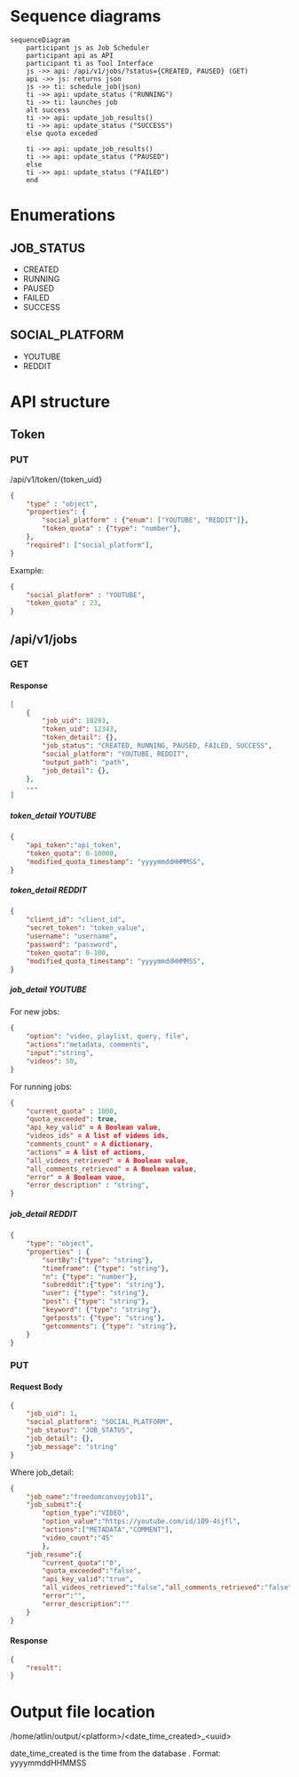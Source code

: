# Sequence diagrams

```mermaid
sequenceDiagram
    participant js as Job Scheduler
    participant api as API
    participant ti as Tool Interface
    js ->> api: /api/v1/jobs/?status={CREATED, PAUSED} (GET)
    api ->> js: returns json
    js ->> ti: schedule_job(json)
    ti ->> api: update_status ("RUNNING")
    ti ->> ti: launches job
    alt success
    ti ->> api: update_job_results()
    ti ->> api: update_status ("SUCCESS")
    else quota exceded

    ti ->> api: update_job_results()
    ti ->> api: update_status ("PAUSED")
    else
    ti ->> api: update_status ("FAILED")
    end
```

# Enumerations
## JOB_STATUS
- CREATED
- RUNNING
- PAUSED
- FAILED
- SUCCESS

## SOCIAL_PLATFORM
- YOUTUBE
- REDDIT

# API structure


## Token

### PUT
/api/v1/token/{token_uid}


```json
{
    "type" : "object",
    "properties": {
        "social_platform" : {"enum": ["YOUTUBE", "REDDIT"]},
        "token_quota" : {"type": "number"},
    },
    "required": ["social_platform"],
}
```

Example:
```json
{
    "social_platform" : "YOUTUBE",
    "token_quota" : 23,
}
```




## /api/v1/jobs
### GET
#### Response

```json
[
    {
        "job_uid": 10293,
        "token_uid": 12343,
        "token_detail": {},
        "job_status": "CREATED, RUNNING, PAUSED, FAILED, SUCCESS",
        "social_platform": "YOUTUBE, REDDIT",
        "output_path": "path",
        "job_detail": {},
    }, 
    ...
]
```

##### token_detail YOUTUBE
```json
{
    "api_token":"api_token",
    "token_quota": 0-10000,
    "modified_quota_timestamp": "yyyymmddHHMMSS",
}
```

##### token_detail REDDIT
```json
{
    "client_id": "client_id",
    "secret_token": "token_value",
    "username": "username",
    "password": "password",
    "token_quota": 0-100,
    "modified_quota_timestamp": "yyyymmddHHMMSS",
}
```

##### job_detail YOUTUBE
For new jobs:
```json
{
    "option": "video, playlist, query, file",
    "actions":"metadata, comments",
    "input":"string",
    "videos": 50,
}
```

For running jobs:

```json
{
    "current_quota" : 1000, 
    "quota_exceeded": true,
    "api_key_valid" = A Boolean value,
    "videos_ids" = A list of videos ids,
    "comments_count" = A dictionary,
    "actions" = A list of actions,
    "all_videos_retrieved" = A Boolean value,
    "all_comments_retrieved" = A Boolean value,
    "error" = A Boolean vaue,
    "error_description" : "string",
}
```

##### job_detail REDDIT
```json
{
    "type": "object",
    "properties" : {
        "sortBy":{"type": "string"},
        "timeframe": {"type": "string"},
        "n": {"type": "number"},
        "subreddit":{"type": "string"},
        "user": {"type": "string"},
        "post": {"type": "string"},
        "keyword": {"type": "string"},
        "getposts": {"type": "string"},
        "getcomments": {"type": "string"},
    }
}
```

### PUT
#### Request Body
```json
{   
    "job_uid": 1,
    "social_platform": "SOCIAL_PLATFORM",
    "job_status": "JOB_STATUS",
    "job_detail": {},
    "job_message": "string"
}
```
Where job_detail:

```json
{
    "job_name":"freedomconvoyjob11",
    "job_submit":{
        "option_type":"VIDEO",
        "option_value":"https://youtube.com/id/109-4sjfl",
        "actions":["METADATA","COMMENT"],
        "video_count":"45"
        },
    "job_resume":{
        "current_quota":"0",
        "quota_exceeded":"false",
        "api_key_valid":"true",
        "all_videos_retrieved":"false","all_comments_retrieved":"false",
        "error":"",
        "error_description":""
    }
}
````

#### Response
```json
{
    "result": 
}
```




# Output file location

/home/atlin/output/\<platform>/\<date_time_created>_\<uuid>

date_time_created is the time from the database .
Format: yyyymmddHHMMSS
